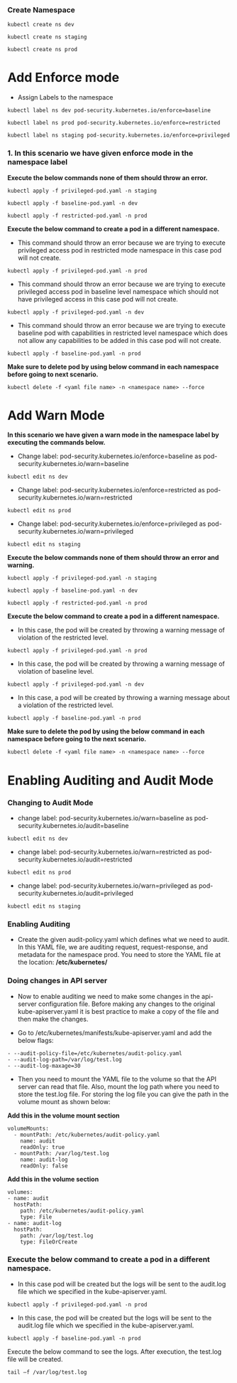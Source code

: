 ### Create Namespace
```
kubectl create ns dev
```
```
kubectl create ns staging
```
```
kubectl create ns prod
```
# Add Enforce mode
- Assign Labels to the namespace
```
kubectl label ns dev pod-security.kubernetes.io/enforce=baseline
```
```
kubectl label ns prod pod-security.kubernetes.io/enforce=restricted
```
```
kubectl label ns staging pod-security.kubernetes.io/enforce=privileged
```
### 1. In this scenario we have given enforce mode in the namespace label
**Execute the below commands none of them should throw an error.**
```
kubectl apply -f privileged-pod.yaml -n staging
```
```
kubectl apply -f baseline-pod.yaml -n dev
```
```
kubectl apply -f restricted-pod.yaml -n prod
```
 
**Execute the below command to create a pod in a different namespace.**
- This command should throw an error because we are trying to execute privileged access pod in restricted mode namespace in this case pod will not create.
```
kubectl apply -f privileged-pod.yaml -n prod  
```
- This command should throw an error because we are trying to execute privileged access pod in baseline level namespace which should not have privileged access in this case pod will not create.
```
kubectl apply -f privileged-pod.yaml -n dev
```
- This command should throw an error because we are trying to execute baseline pod with capabilities in restricted level namespace which does not allow any capabilities to be added in this case pod will not create.
```
kubectl apply -f baseline-pod.yaml -n prod   
```
**Make sure to delete pod by using below command in each namespace before going to next scenario.**
```
kubectl delete -f <yaml file name> -n <namespace name> --force
```
# Add Warn Mode

**In this scenario we have given a warn mode in the namespace label by executing the commands below.**

- Change label: pod-security.kubernetes.io/enforce=baseline as pod-security.kubernetes.io/warn=baseline

```
kubectl edit ns dev
```
- Change label: pod-security.kubernetes.io/enforce=restricted as pod-security.kubernetes.io/warn=restricted
```
kubectl edit ns prod
```
- Change label: pod-security.kubernetes.io/enforce=privileged as pod-security.kubernetes.io/warn=privileged 
```
kubectl edit ns staging
```
**Execute the below commands none of them should throw an error and warning.**
```
kubectl apply -f privileged-pod.yaml -n staging
```
```
kubectl apply -f baseline-pod.yaml -n dev
```
```
kubectl apply -f restricted-pod.yaml -n prod
```
**Execute the below command to create a pod in a different namespace.**

- In this case, the pod will be created by throwing a warning message of violation of the restricted level.
```
kubectl apply -f privileged-pod.yaml -n prod 
```
- In this case, the pod will be created by throwing a warning message of violation of baseline level.
```
kubectl apply -f privileged-pod.yaml -n dev 
```
- In this case, a pod will be created by throwing a warning message about a violation of the restricted level.
```
kubectl apply -f baseline-pod.yaml -n prod 
```
**Make sure to delete the pod by using the below command in each namespace before going to the next scenario.**
```
kubectl delete -f <yaml file name> -n <namespace name> --force
```
# Enabling Auditing and Audit Mode
### Changing to Audit Mode
- change label: pod-security.kubernetes.io/warn=baseline as pod-security.kubernetes.io/audit=baseline
```
kubectl edit ns dev 
```
- change label: pod-security.kubernetes.io/warn=restricted as pod-security.kubernetes.io/audit=restricted
```
kubectl edit ns prod
```
- change label: pod-security.kubernetes.io/warn=privileged as pod-security.kubernetes.io/audit=privileged 
```
kubectl edit ns staging 
```
### Enabling Auditing

- Create the given audit-policy.yaml which defines what we need to audit. In this YAML file, we are auditing request, request-response, and metadata for the namespace prod. You need to store the YAML file  at the location: **/etc/kubernetes/**

### Doing changes in API server

- Now to enable auditing we need to make some changes in the api-server configuration file. Before making any changes to the original kube-apiserver.yaml it is best practice to make a copy of the file and then make the changes.

- Go to /etc/kubernetes/manifests/kube-apiserver.yaml and add the below flags:
```
- --audit-policy-file=/etc/kubernetes/audit-policy.yaml
- --audit-log-path=/var/log/test.log
- --audit-log-maxage=30
```
- Then you need to mount the YAML file to the volume so that the API server can read that file. Also, mount the log path where you need to store the test.log file. For storing the log file you can give the path in the volume mount as shown below:

**Add this in the volume mount section**
```
volumeMounts:
  - mountPath: /etc/kubernetes/audit-policy.yaml
    name: audit
    readOnly: true
  - mountPath: /var/log/test.log
    name: audit-log
    readOnly: false
```
**Add this in the volume section**
```
volumes:
- name: audit
  hostPath:
    path: /etc/kubernetes/audit-policy.yaml
    type: File
- name: audit-log
  hostPath:
    path: /var/log/test.log
    type: FileOrCreate
```
### Execute the below command to create a pod in a different namespace.

- In this case pod will be created  but the logs will be sent to the audit.log file which we specified in the kube-apiserver.yaml.
```
kubectl apply -f privileged-pod.yaml -n prod
```
- In this case, the pod will be created but the logs will be sent to the audit.log file which we specified in the kube-apiserver.yaml.
```
kubectl apply -f baseline-pod.yaml -n prod
```
Execute the below command to see the logs. After execution, the test.log file will be created.
```
tail –f /var/log/test.log
```

